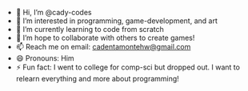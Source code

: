 - 👋 Hi, I’m @cady-codes
- 👀 I’m interested in programming, game-development, and art
- 🌱 I’m currently learning to code from scratch
- 💞️ I’m hope to collaborate with others to create games!
- 📫 Reach me on email: cadentamontehw@gmail.com
- 😄 Pronouns: Him
- ⚡ Fun fact: I went to college for comp-sci but dropped out. I want to relearn everything and more about programming!

<!---
cady-codes/cady-codes is a ✨ special ✨ repository because its `README.md` (this file) appears on your GitHub profile.
You can click the Preview link to take a look at your changes.
--->
